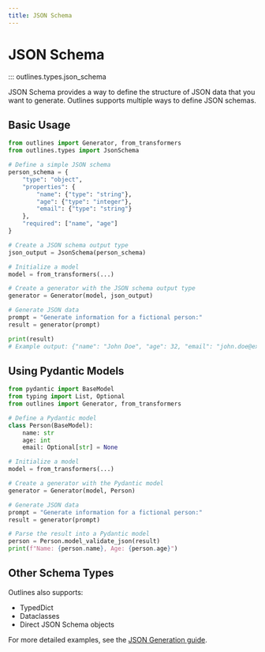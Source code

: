 ```yaml
---
title: JSON Schema
---
```


# JSON Schema

::: outlines.types.json_schema

JSON Schema provides a way to define the structure of JSON data that you want to generate. Outlines supports multiple ways to define JSON schemas.

## Basic Usage

```python
from outlines import Generator, from_transformers
from outlines.types import JsonSchema

# Define a simple JSON schema
person_schema = {
    "type": "object",
    "properties": {
        "name": {"type": "string"},
        "age": {"type": "integer"},
        "email": {"type": "string"}
    },
    "required": ["name", "age"]
}

# Create a JSON schema output type
json_output = JsonSchema(person_schema)

# Initialize a model
model = from_transformers(...)

# Create a generator with the JSON schema output type
generator = Generator(model, json_output)

# Generate JSON data
prompt = "Generate information for a fictional person:"
result = generator(prompt)

print(result)
# Example output: {"name": "John Doe", "age": 32, "email": "john.doe@example.com"}
```

## Using Pydantic Models

```python
from pydantic import BaseModel
from typing import List, Optional
from outlines import Generator, from_transformers

# Define a Pydantic model
class Person(BaseModel):
    name: str
    age: int
    email: Optional[str] = None

# Initialize a model
model = from_transformers(...)

# Create a generator with the Pydantic model
generator = Generator(model, Person)

# Generate JSON data
prompt = "Generate information for a fictional person:"
result = generator(prompt)

# Parse the result into a Pydantic model
person = Person.model_validate_json(result)
print(f"Name: {person.name}, Age: {person.age}")
```

## Other Schema Types

Outlines also supports:

- TypedDict
- Dataclasses
- Direct JSON Schema objects

For more detailed examples, see the [JSON Generation guide](/user_guide/structured_generation/json.md).
